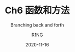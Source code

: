 ---
layout:     post
title:      Ch6 函数和方法
subtitle:   Branching back and forth
date:       2020-11-16
author:     R1NG
header-img: img/post-bg-ios9-web.jpg
catalog: true
tags:
    - COMP15111
    - 课程笔记
    - 2020
---